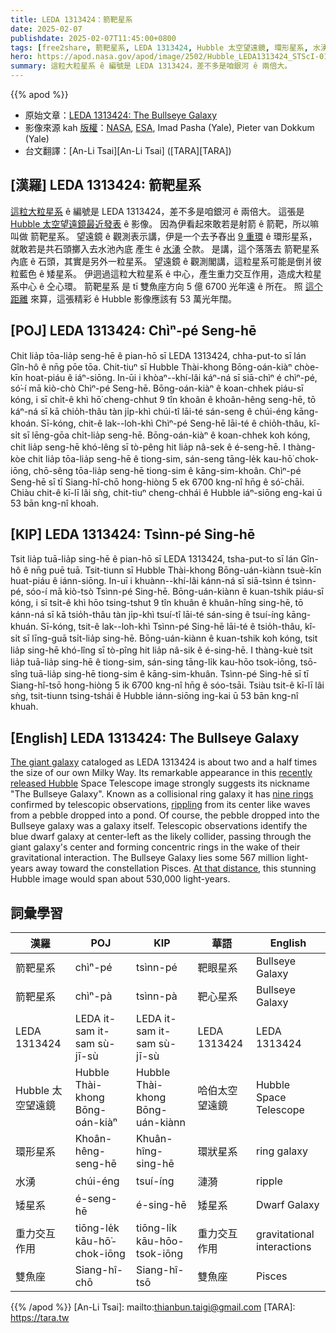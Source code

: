 ```yaml
---
title: LEDA 1313424：箭靶星系
date: 2025-02-07
publishdate: 2025-02-07T11:45:00+0800
tags: [free2share, 箭靶星系, LEDA 1313424, Hubble 太空望遠鏡, 環形星系, 水湧, 矮星系, 重力交互作用, 仝心環, 雙魚座]
hero: https://apod.nasa.gov/apod/image/2502/Hubble_LEDA1313424_STScI-01_1024.jpg
summary: 這粒大粒星系 ê 編號是 LEDA 1313424，差不多是咱銀河 ê 兩倍大。
---
```


{{% apod %}}

- 原始文章：[LEDA 1313424: The Bullseye Galaxy](https://apod.nasa.gov/apod/ap250207.html)
- 影像來源 kah [版權][copyright]：[NASA](https://www.nasa.gov/), [ESA](https://www.esa.int/), Imad Pasha (Yale), Pieter van Dokkum (Yale)
- 台文翻譯：[An-Li Tsai][An-Li Tsai] ([TARA][TARA])

## [漢羅] LEDA 1313424: 箭靶星系
[這粒大粒星系][The giant galaxy] ê 編號是 LEDA 1313424，差不多是咱銀河 ê 兩倍大。
這張是 [Hubble 太空望遠鏡最近發表][recently released Hubble] ê 影像。
因為伊看起來敢若是射箭 ê 箭靶，所以嘛叫做 箭靶星系。
望遠鏡 ê 觀測表示講，伊是一个去予舂出 [9 重環][nine rings] ê 環形星系，就敢若是共石頭擲入去水池內底 產生 ê [水湧][rippling] 仝款。
是講，這个落落去 箭靶星系 內底 ê 石頭，其實是另外一粒星系。
望遠鏡 ê 觀測閣講，這粒星系可能是倒爿彼粒藍色 ê 矮星系。
伊迵過這粒大粒星系 ê 中心，產生重力交互作用，造成大粒星系中心 ê 仝心環。
箭靶星系 是 tī 雙魚座方向 5 億 6700 光年遠 ê 所在。
照 [這个距離][At that distance] 來算，這張精彩 ê Hubble 影像應該有 53 萬光年闊。

## [POJ] LEDA 1313424: Chìⁿ-pé Seng-hē
Chit lia̍p tōa-lia̍p seng-hē ê pian-hō sī LEDA 1313424, chha-put-to sī lán Gîn-hô ê nn̄g pōe tōa.
Chit-tiuⁿ sī Hubble Thài-khong Bōng-oán-kiàⁿ chòe-kīn hoat-piáu ê iáⁿ-siōng.
In-ūi i khòaⁿ--khí-lâi káⁿ-ná sī siā-chìⁿ é chìⁿ-pé, só͘-í mā kiò-chò Chìⁿ-pé Seng-hē.
Bōng-oán-kiàⁿ ê koan-chhek piáu-sī kóng, i sī chi̍t-ê khì hō͘ cheng-chhut 9 tîn khoân ê khoân-hêng seng-hē, tō káⁿ-ná sī kā chio̍h-thâu tàn ji̍p-khì chúi-tî lāi-té sán-seng ê chúi-éng kāng-khoán.
Sī-kóng, chit-ê lak--loh-khì Chìⁿ-pé Seng-hē lāi-té ê chio̍h-thâu, kî-si̍t sī lēng-gōa chi̍t-lia̍p seng-hē.
Bōng-oán-kiàⁿ ê koan-chhek koh kóng, chit lia̍p seng-hē khó-lêng sī tò-pêng hit lia̍p nâ-sek ê é-seng-hē.
I thàng-kòe chit lia̍p tōa-lia̍p seng-hē ê tiong-sim, sán-seng tāng-le̍k kau-hō͘ chok-iōng, chō-sêng tōa-lia̍p seng-hē tiong-sim ê kāng-sim-khoân.
Chìⁿ-pé Seng-hē sī tī Siang-hî-chō hong-hiòng 5 ek 6700 kng-nî hn̄g ê só͘-chāi.
Chiàu chit-ê kī-lī lâi sǹg, chit-tiuⁿ cheng-chhái ê Hubble iáⁿ-siōng eng-kai ū 53 bān kng-nî khoah.

## [KIP] LEDA 1313424: Tsìnn-pé Sing-hē
Tsit lia̍p tuā-lia̍p sing-hē ê pian-hō sī LEDA 1313424, tsha-put-to sī lán Gîn-hô ê nn̄g puē tuā.
Tsit-tiunn sī Hubble Thài-khong Bōng-uán-kiànn tsuè-kīn huat-piáu ê iánn-siōng.
In-uī i khuànn--khí-lâi kánn-ná sī siā-tsìnn é tsìnn-pé, sóo-í mā kiò-tsò Tsìnn-pé Sing-hē.
Bōng-uán-kiànn ê kuan-tshik piáu-sī kóng, i sī tsi̍t-ê khì hōo tsing-tshut 9 tîn khuân ê khuân-hîng sing-hē, tō kánn-ná sī kā tsio̍h-thâu tàn ji̍p-khì tsuí-tî lāi-té sán-sing ê tsuí-íng kāng-khuán.
Sī-kóng, tsit-ê lak--loh-khì Tsìnn-pé Sing-hē lāi-té ê tsio̍h-thâu, kî-si̍t sī līng-guā tsi̍t-lia̍p sing-hē.
Bōng-uán-kiànn ê kuan-tshik koh kóng, tsit lia̍p sing-hē khó-lîng sī tò-pîng hit lia̍p nâ-sik ê é-sing-hē.
I thàng-kuè tsit lia̍p tuā-lia̍p sing-hē ê tiong-sim, sán-sing tāng-li̍k kau-hōo tsok-iōng, tsō-sîng tuā-lia̍p sing-hē tiong-sim ê kāng-sim-khuân.
Tsìnn-pé Sing-hē sī tī Siang-hî-tsō hong-hiòng 5 ik 6700 kng-nî hn̄g ê sóo-tsāi.
Tsiàu tsit-ê kī-lī lâi sǹg, tsit-tiunn tsing-tshái ê Hubble iánn-siōng ing-kai ū 53 bān kng-nî khuah.

## [English] LEDA 1313424: The Bullseye Galaxy
[The giant galaxy][The giant galaxy] cataloged as LEDA 1313424 is about two and a half times the size of our own Milky Way.
Its remarkable appearance in this [recently released Hubble][recently released Hubble] Space Telescope image strongly suggests its nickname "The Bullseye Galaxy".
Known as a collisional ring galaxy it has [nine rings][nine rings] confirmed by telescopic observations, [rippling][rippling] from its center like waves from a pebble dropped into a pond.
Of course, the pebble dropped into the Bullseye galaxy was a galaxy itself.
Telescopic observations identify the blue dwarf galaxy at center-left as the likely collider, passing through the giant galaxy's center and forming concentric rings in the wake of their gravitational interaction.
The Bullseye Galaxy lies some 567 million light-years away toward the constellation Pisces.
[At that distance][At that distance], this stunning Hubble image would span about 530,000 light-years.

## 詞彙學習
|漢羅|POJ|KIP|華語|English|
|-|-|-|-|-|
| 箭靶星系 | chìⁿ-pé | tsìnn-pé | 靶眼星系 | Bullseye Galaxy |
| 箭靶星系 | chìⁿ-pà | tsìnn-pà | 靶心星系 | Bullseye Galaxy |
| LEDA 1313424 | LEDA it-sam it-sam sù-jī-sù | LEDA it-sam it-sam sù-jī-sù | LEDA 1313424 | LEDA 1313424 |
| Hubble 太空望遠鏡 | Hubble Thài-khong Bōng-oán-kiàⁿ | Hubble Thài-khong Bōng-uán-kiànn | 哈伯太空望遠鏡 | Hubble Space Telescope |
| 環形星系 | Khoân-hêng-seng-hē | Khuân-hîng-sing-hē | 環狀星系 | ring galaxy |
| 水湧 | chúi-éng | tsuí-íng | 漣漪 | ripple |
| 矮星系 | é-seng-hē | é-sing-hē | 矮星系 | Dwarf Galaxy |
| 重力交互作用 | tiōng-le̍k kāu-hō͘-chok-iōng | tiōng-li̍k kāu-hōo-tsok-iōng | 重力交互作用 | gravitational interactions || 仝心環 | kāng-sim-khoân | kāng-sim-khuân | 同心環 | concentric rings |
| 雙魚座 | Siang-hî-chō | Siang-hî-tsō | 雙魚座 | Pisces |

{{% /apod %}}
[An-Li Tsai]: mailto:thianbun.taigi@gmail.com
[TARA]: https://tara.tw

[copyright]: https://apod.nasa.gov/apod/fap/lib/about_apod.html#srapply
[License3]: https://creativecommons.org/licenses/by-nc-nd/3.0/
[License2]:https://creativecommons.org/licenses/by-nc-nd/2.0/

[The giant galaxy]:https://iopscience.iop.org/article/10.3847/2041-8213/ad9f5c
[recently released Hubble]:https://hubblesite.org/contents/news-releases/2025/news-2025-006
[nine rings]:https://hubblesite.org/contents/media/images/2025/006/01JH3M8FV7QTE0NTS9YEP6722W
[rippling]:https://apod.nasa.gov/apod/ap220824.html
[At that distance]:https://hubblesite.org/contents/media/images/2025/006/01JJADPV8HK2BGG1T12HDSVKT5
